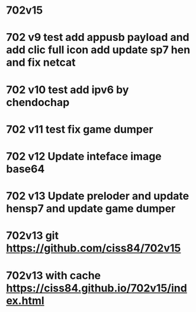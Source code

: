 # 702v15
# 702 v9 test add appusb payload and add clic full icon add update sp7 hen and fix netcat
# 702 v10 test add ipv6 by chendochap
# 702 v11 test fix game dumper
# 702 v12 Update inteface image base64
# 702 v13 Update preloder and update hensp7 and update game dumper
# 702v13 git https://github.com/ciss84/702v15
# 702v13 with cache https://ciss84.github.io/702v15/index.html
